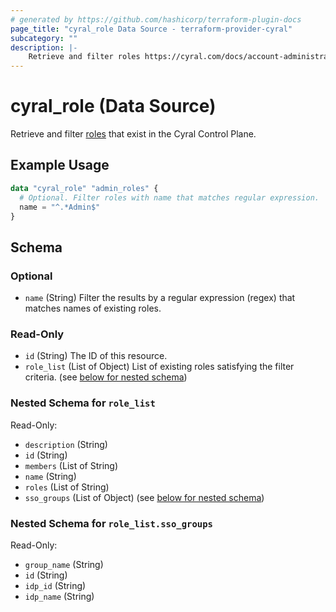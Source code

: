 ```yaml
---
# generated by https://github.com/hashicorp/terraform-plugin-docs
page_title: "cyral_role Data Source - terraform-provider-cyral"
subcategory: ""
description: |-
    Retrieve and filter roles https://cyral.com/docs/account-administration/acct-manage-cyral-roles/ that exist in the Cyral Control Plane.
---
```


# cyral_role (Data Source)

Retrieve and filter [roles](https://cyral.com/docs/account-administration/acct-manage-cyral-roles/) that exist in the Cyral Control Plane.

## Example Usage

```terraform
data "cyral_role" "admin_roles" {
  # Optional. Filter roles with name that matches regular expression.
  name = "^.*Admin$"
}
```

<!-- schema generated by tfplugindocs -->

## Schema

### Optional

-   `name` (String) Filter the results by a regular expression (regex) that matches names of existing roles.

### Read-Only

-   `id` (String) The ID of this resource.
-   `role_list` (List of Object) List of existing roles satisfying the filter criteria. (see [below for nested schema](#nestedatt--role_list))

<a id="nestedatt--role_list"></a>

### Nested Schema for `role_list`

Read-Only:

-   `description` (String)
-   `id` (String)
-   `members` (List of String)
-   `name` (String)
-   `roles` (List of String)
-   `sso_groups` (List of Object) (see [below for nested schema](#nestedobjatt--role_list--sso_groups))

<a id="nestedobjatt--role_list--sso_groups"></a>

### Nested Schema for `role_list.sso_groups`

Read-Only:

-   `group_name` (String)
-   `id` (String)
-   `idp_id` (String)
-   `idp_name` (String)
